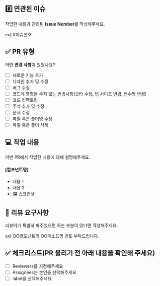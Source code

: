 ## #️⃣ 연관된 이슈

작업한 내용과 관련된 **Issue Number**를 작성해주세요.

ex) #이슈번호

## ✅ PR 유형

어떤 **변경 사항**이 있었나요?

- [ ] 새로운 기능 추가
- [ ] 디자인 추가 및 수정
- [ ] 버그 수정
- [ ] 코드에 영향을 주지 않는 변경사항(오타 수정, 탭 사이즈 변경, 변수명 변경)
- [ ] 코드 리팩토링
- [ ] 주석 추가 및 수정
- [ ] 문서 수정
- [ ] 파일 혹은 폴더명 수정
- [ ] 파일 혹은 폴더 삭제

## 💻 작업 내용

이번 PR에서 작업한 내용에 대해 설명해주세요.

#### [컴포넌트명]

- 내용 1
- 내용 2
- 🖼️ 스크린샷

## 🙏 리뷰 요구사항

리뷰어가 특별히 봐주었으면 하는 부분이 있다면 작성해주세요.

ex) OO컴포넌트의 OO메소드명 검토 부탁드립니다.

## ✅ 체크리스트(PR 올리기 전 아래 내용을 확인해 주세요)

- [ ] Reviewers를 지정해주세요
- [ ] Assignees는 본인을 선택해주세요
- [ ] label을 선택해주세요
